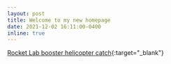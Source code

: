 ```yaml
---
layout: post
title: Welcome to my new homepage
date: 2021-12-02 16:11:00-0400
inline: true
---
```


[Rocket Lab booster helicopter catch](https://www.youtube.com/watch?v=7kwAPr5G6WA){:target="\_blank"}

